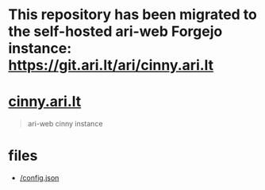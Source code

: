 # This repository has been migrated to the self-hosted ari-web Forgejo instance: <https://git.ari.lt/ari/cinny.ari.lt>
# [cinny.ari.lt](https://cinny.ari.lt/)

> ari-web cinny instance

# files

- [/config.json](/config.json)
